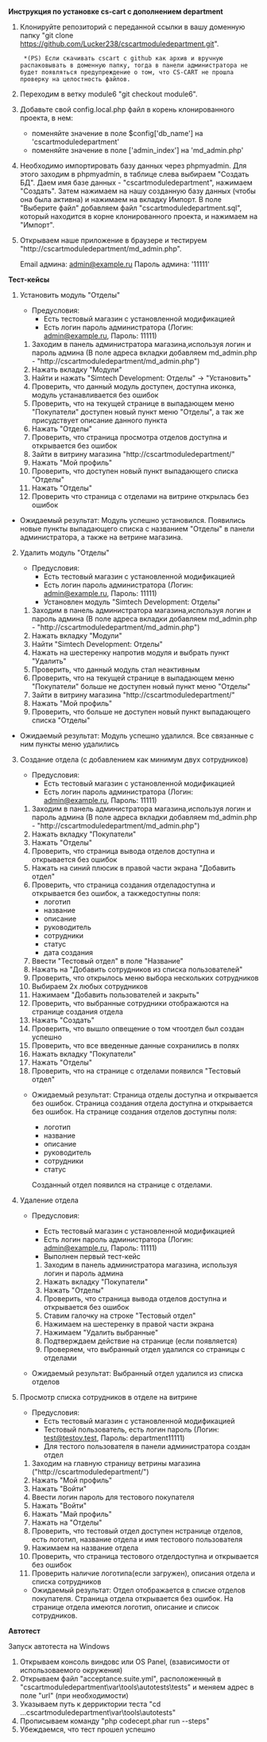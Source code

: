 <b>Инструкция по установке cs-cart с дополнением department</b>

1. Клонируйте репозиторий с переданной ссылки в вашу доменную папку "git clone https://github.com/Lucker238/cscartmoduledepartment.git".

        *(PS) Если скачивать cscart с github как архив и вручную распаковывать в доменную папку, тогда в панели администратора не будет появляться предупреждение о том, что CS-CART не прошла проверку на целостность файлов.

2. Переходим в ветку module6 "git checkout module6".
3. Добавьте свой config.local.php файл в корень клонированного проекта, в нем:

    + поменяйте значение в поле $config['db_name'] на 'cscartmoduledepartment'
    + поменяйте значение в поле ['admin_index'] на 'md_admin.php'

4. Необходимо импортировать базу данных через phpmyadmin. Для этого заходим в phpmyadmin, в таблице слева выбираем "Создать БД". Даем имя базе данных - "cscartmoduledepartment", нажимаем "Создать". Затем нажимаем на нашу созданную базу данных (чтобы она была активна) и нажимаем на вкладку Импорт. В поле "Выберите файл" добавляем файл "cscartmoduledepartment.sql", который находится в корне клонированного проекта, и нажимаем на "Импорт".

5. Открываем наше приложение в браузере и тестируем "http://cscartmoduledepartment/md_admin.php".

    Email админа: admin@example.ru
    Пароль админа: '11111'



<b>Тест-кейсы</b>

1. Установить модуль "Отделы"
    + Предусловия: 
        - Есть тестовый магазин с установленной модификацией
        - Есть логин пароль администратора (Логин: admin@example.ru, Пароль: 11111)

     1. Заходим в панель администратора магазина,используя логин и пароль админа (В поле адреса вкладки добавляем md_admin.php - "http://cscartmoduledepartment/md_admin.php")
    2. Нажать вкладку "Модули"
    3. Найти и нажать "Simtech Development: Отделы" -> "Установить"
    4. Проверить, что данный модуль доступен, доступна иконка, модуль устанавливается без ошибок
    5. Проверить, что на текущей странице в выпадающем меню "Покупатели" доступен новый пункт меню "Отделы", а так же присудствует описание данного пункта
    6. Нажать "Отделы" 
    7. Проверить, что страница просмотра отделов доступна и открывается без ошибок
    8. Зайти в витрину магазина "http://cscartmoduledepartment/"
    9. Нажать "Мой профиль"
    10. Проверить, что доступен новый пункт выпадающего списка "Отделы"
    11. Нажать "Отделы"
    12. Проверить что страница с отделами на витрине открылась без ошибок

 + Ожидаемый результат: Модуль успешно установился. Появились новые пункты выпадающего списка с названием "Отделы" в панели администратора, а также на ветрине магазина.


2. Удалить модуль "Отделы"
    + Предусловия: 
        - Есть тестовый магазин с установленной модификацией
        - Есть логин пароль администратора (Логин: admin@example.ru, Пароль: 11111)
        - Установлен модуль "Simtech Development: Отделы"

     1. Заходим в панель администратора магазина,используя логин и пароль админа (В поле адреса вкладки добавляем md_admin.php - "http://cscartmoduledepartment/md_admin.php")
    2. Нажать вкладку "Модули"
    3. Найти "Simtech Development: Отделы"
    4. Нажать на шестеренку напротив модуля и выбрать пункт "Удалить"
    5. Проверить, что данный модуль стал неактивным
    6. Проверить, что на текущей странице в выпадающем меню "Покупатели" больше не доступен новый пункт меню "Отделы"
    7. Зайти в витрину магазина "http://cscartmoduledepartment/"
    8. Нажать "Мой профиль"
    9. Проверить, что больше не доступен новый пункт выпадающего списка "Отделы"

 + Ожидаемый результат: Модуль успешно удалился. Все связанные с ним пункты меню удалились


3. Создание отдела (с добавлением как минимум двух сотрудников)
    + Предусловия: 
        - Есть тестовый магазин с установленной модификацией
        - Есть логин пароль администратора (Логин: admin@example.ru, Пароль: 11111)

    1. Заходим в панель администратора магазина,используя логин и пароль админа (В поле адреса вкладки добавляем md_admin.php - "http://cscartmoduledepartment/md_admin.php")
    2. Нажать вкладку "Покупатели"
    3. Нажать "Отделы"
    4. Проверить, что страница вывода отделов доступна и открывается без ошибок
    5. Нажать на синий плюсик в правой части экрана "Добавить отдел"
    6. Проверить, что страница создания отделадоступна и открывается без ошибок, а такжедоступны поля:
        - логотип
        - название
        - описание
        - руководитель
        - сотрудники
        - статус
        - дата создания
    7. Ввести "Тестовый отдел" в поле "Название"
    8. Нажать на "Добавить сотрудников из списка пользователей"
    9. Проверить, что открылось меню выбора нескольких сотрудников
    10. Выбираем 2х любых сотрудников
    11. Нажимаем "Добавить пользователей и закрыть"
    12. Проверить, что выбранные сотрудники отображаются на странице создания отдела
    13. Нажать "Создать"
    14. Проверить, что вышло опвещение о том чтоотдел был создан успешно
    15. Проверить, что все введенные данные сохранились в полях
    16. Нажать вкладку "Покупатели"
    17. Нажать "Отделы"
    18. Проверить, что на странице с отделами появился "Тестовый отдел"

    + Ожидаемый результат: Страница отделы доступна и открывается без ошибок. Страница создания отдела доступна и открывается без ошибок. На странице создания отделов доступны поля:
        - логотип
        - название
        - описание
        - руководитель
        - сотрудники
        - статус

        Созданный отдел появился на странице с отделами.


4. Удаление отдела
    + Предусловия: 
        - Есть тестовый магазин с установленной модификацией
        - Есть логин пароль администратора (Логин: admin@example.ru, Пароль: 11111)
        - Выполнен первый тест-кейс

        1. Заходим в панель администратора магазина, используя логин и пароль админа
        2. Нажать вкладку "Покупатели"
        3. Нажать "Отделы"
        4. Проверить, что страница вывода отделов доступна и открывается без ошибок
        5. Ставим галочку на строке "Тестовый отдел" 
        6. Нажимаем на шестеренку в правой части экрана
        7. Нажимаем "Удалить выбранные" 
        8. Подтверждаем действие на странице (если появляется)
        9. Проверяем, что выбранный отдел удалился со страницы с отделами

    + Ожидаемый результат: Выбранный отдел удалился из списка отделов


5. Просмотр списка сотрудников в отделе на витрине
    + Предусловия:
        - Есть тестовый магазин с установленной модификацией
        - Тестовый пользователь, есть логин пароль (Логин: test@testov.test, Пароль: department11111)
        - Для тестого пользователя в панели администратора создан отдел

    1. Заходим на главную страницу ветрины магазина ("http://cscartmoduledepartment/")
    2. Нажать "Мой профиль"
    3. Нажать "Войти"
    4. Ввести логин пароль для тестового покупателя
    5. Нажать "Войти"
    6. Нажать "Май профиль"
    7. Нажать на "Отделы"
    8. Проверить, что тестовый отдел доступен нстранице отделов, есть логотип, название отдела и имя тестового пользователя
    9. Нажимаем на название отдела
    10. Проверить, что страница тестового отделдоступна и открывается без ошибок
    11. Проверить наличие логотипа(если загружен), описания отдела и списка сотрудников

    + Ожидаемый результат: Отдел отображается в списке отделов покупателя. Страница отдела открывается без ошибок. На странице отдела имеются логотип, описание и список сотрудников.


<b>Автотест</b>

 Запуск автотеста на Windows

1. Открываем консоль виндовс или OS Panel, (взависимости от использоваемого окружения)
2. Открываем файл "acceptance.suite.yml", расположенный в "cscartmoduledepartment\var\tools\autotests\tests" и меняем адрес в поле "url" (при необходимости)
3. Указываем путь к дерриктории теста "cd ...cscartmoduledepartment\var\tools\autotests"
4. Прописываем команду "php codecept.phar run --steps"
5. Убеждаемся, что тест прошел успешно

